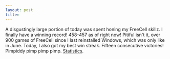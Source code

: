 ```yaml
---
layout: post
title: 
---
```


A disgustingly large portion of today was spent honing my FreeCell skillz. I finally have a winning record! 458-457 as of right now! Pitiful isn't it, over 900 games of FreeCell since I last reinstalled Windows, which was only like in June. Today, I also got my best win streak. Fifteen consecutive victories! Pimpiddy pimp pimp pimp. <a href="freecell.gif">Statistics</a>.
